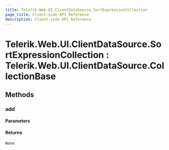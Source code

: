 ```yaml
---
title: Telerik.Web.UI.ClientDataSource.SortExpressionCollection
page_title: Client-side API Reference
description: Client-side API Reference
---
```


# Telerik.Web.UI.ClientDataSource.SortExpressionCollection : Telerik.Web.UI.ClientDataSource.CollectionBase 

## Methods

###  add

#### Parameters

#### Returns

`None` 


